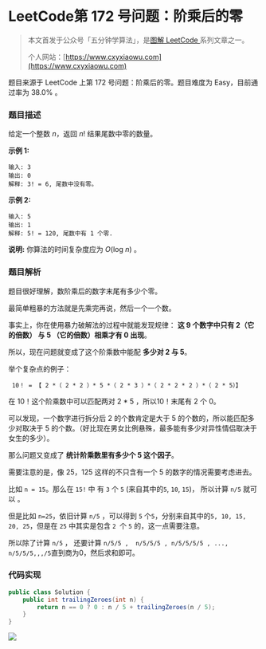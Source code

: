 # LeetCode第 172 号问题：阶乘后的零

> 本文首发于公众号「五分钟学算法」，是[图解 LeetCode ](<https://github.com/MisterBooo/LeetCodeAnimation>)系列文章之一。
>
> 个人网站：[https://www.cxyxiaowu.com](https://www.cxyxiaowu.com)

题目来源于 LeetCode 上第 172 号问题：阶乘后的零。题目难度为 Easy，目前通过率为 38.0% 。

### 题目描述

给定一个整数 *n*，返回 *n*! 结果尾数中零的数量。

**示例 1:**

```
输入: 3
输出: 0
解释: 3! = 6, 尾数中没有零。
```

**示例 2:**

```
输入: 5
输出: 1
解释: 5! = 120, 尾数中有 1 个零.
```

**说明:** 你算法的时间复杂度应为 *O*(log *n*) 。

### 题目解析

题目很好理解，数阶乘后的数字末尾有多少个零。

最简单粗暴的方法就是先乘完再说，然后一个一个数。

事实上，你在使用暴力破解法的过程中就能发现规律： **这 9 个数字中只有 2（它的倍数） 与 5 （它的倍数）相乘才有 0 出现**。

所以，现在问题就变成了这个阶乘数中能配 **多少对 2 与 5**。

举个复杂点的例子：

 ` 10！ = 【 2 *（ 2 * 2 ）* 5 *（ 2 * 3 ）*（ 2 * 2 * 2 ）*（ 2 * 5）】`

在 10！这个阶乘数中可以匹配两对 2 * 5 ，所以10！末尾有 2 个 0。

可以发现，一个数字进行拆分后 2 的个数肯定是大于 5 的个数的，所以能匹配多少对取决于 5 的个数。（好比现在男女比例悬殊，最多能有多少对异性情侣取决于女生的多少）。

那么问题又变成了 **统计阶乘数里有多少个 5 这个因子**。

需要注意的是，像 25，125 这样的不只含有一个 5 的数字的情况需要考虑进去。

比如 `n = 15`。那么在 `15!` 中 有 `3` 个 `5` (来自其中的`5`, `10`, `15`)， 所以计算 `n/5` 就可以 。

但是比如 `n=25`，依旧计算 `n/5` ，可以得到 `5` 个`5`，分别来自其中的`5, 10, 15, 20, 25`，但是在 `25` 中其实是包含 `2 `个 `5` 的，这一点需要注意。

所以除了计算 `n/5` ， 还要计算 `n/5/5 ,  n/5/5/5 , n/5/5/5/5 , ..., n/5/5/5,,,/5`直到商为0，然后求和即可。

### 代码实现

```java
public class Solution {
    public int trailingZeroes(int n) {
        return n == 0 ? 0 : n / 5 + trailingZeroes(n / 5);
    }
}
```



![](https://blog-1257126549.cos.ap-guangzhou.myqcloud.com/blog/tvt94.png)







